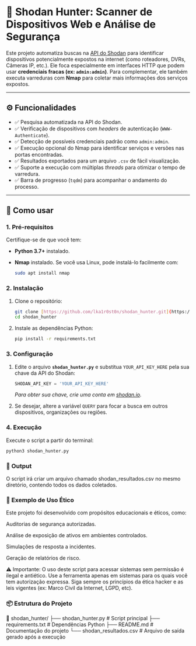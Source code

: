 # 🔐 Shodan Hunter: Scanner de Dispositivos Web e Análise de Segurança

Este projeto automatiza buscas na [API do Shodan](https://shodan.io) para identificar dispositivos potencialmente expostos na internet (como roteadores, DVRs, Câmeras IP, etc.). Ele foca especialmente em interfaces HTTP que podem usar **credenciais fracas (ex: `admin:admin`)**. Para complementar, ele também executa varreduras com **Nmap** para coletar mais informações dos serviços expostos.

---

## ⚙️ Funcionalidades

- ✅ Pesquisa automatizada na API do Shodan.
- ✅ Verificação de dispositivos com *headers* de autenticação (`WWW-Authenticate`).
- ✅ Detecção de possíveis credenciais padrão como `admin:admin`.
- ✅ Execução opcional do Nmap para identificar serviços e versões nas portas encontradas.
- ✅ Resultados exportados para um arquivo `.csv` de fácil visualização.
- ✅ Suporte a execução com múltiplas *threads* para otimizar o tempo de varredura.
- ✅ Barra de progresso (`tqdm`) para acompanhar o andamento do processo.

---

## 🚀 Como usar

### 1. Pré-requisitos

Certifique-se de que você tem:

* **Python 3.7+** instalado.
* **Nmap** instalado. Se você usa Linux, pode instalá-lo facilmente com:

    ```bash
    sudo apt install nmap
    ```

### 2. Instalação

1.  Clone o repositório:

    ```bash
    git clone [https://github.com/lka1r0st0n/shodan_hunter.git](https://github.com/lka1r0st0n/shodan_hunter.git)
    cd shodan_hunter
    ```

2.  Instale as dependências Python:

    ```bash
    pip install -r requirements.txt
    ```

### 3. Configuração

1.  Edite o arquivo **`shodan_hunter.py`** e substitua `YOUR_API_KEY_HERE` pela sua chave da API do Shodan:

    ```python
    SHODAN_API_KEY = 'YOUR_API_KEY_HERE'
    ```

    *Para obter sua chave, crie uma conta em [shodan.io](https://shodan.io).*

2.  Se desejar, altere a variável `QUERY` para focar a busca em outros dispositivos, organizações ou regiões.

### 4. Execução

Execute o script a partir do terminal:

```bash
python3 shodan_hunter.py
``` 

### 📄 Output

O script irá criar um arquivo chamado shodan_resultados.csv no mesmo diretório, contendo todos os dados coletados.

### 🧠 Exemplo de Uso Ético

Este projeto foi desenvolvido com propósitos educacionais e éticos, como:

Auditorias de segurança autorizadas.

Análise de exposição de ativos em ambientes controlados.

Simulações de resposta a incidentes.

Geração de relatórios de risco.

⚠️ Importante: O uso deste script para acessar sistemas sem permissão é ilegal e antiético. Use a ferramenta apenas em sistemas para os quais você tem autorização expressa. Siga sempre os princípios da ética hacker e as leis vigentes (ex: Marco Civil da Internet, LGPD, etc).

### 📦 Estrutura do Projeto

📁 shodan_hunter/
├── shodan_hunter.py      # Script principal
├── requirements.txt      # Dependências Python
├── README.md             # Documentação do projeto
└── shodan_resultados.csv # Arquivo de saída gerado após a execução